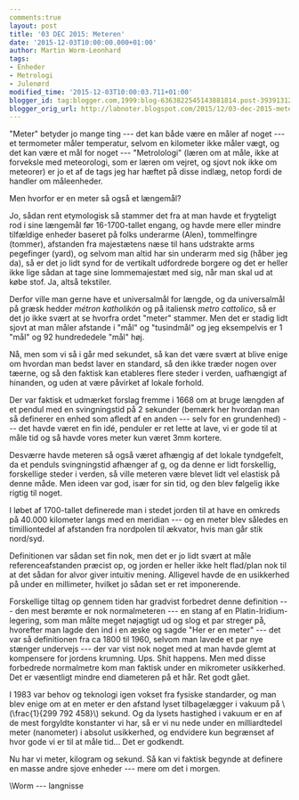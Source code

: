 ```yaml
---
comments:true
layout: post
title: '03 DEC 2015: Meteren'
date: '2015-12-03T10:00:00.000+01:00'
author: Martin Worm-Leonhard
tags:
- Enheder
- Metrologi
- Julenørd
modified_time: '2015-12-03T10:00:03.711+01:00'
blogger_id: tag:blogger.com,1999:blog-6363822545143881814.post-3939131286110153060
blogger_orig_url: http://labnoter.blogspot.com/2015/12/03-dec-2015-meteren.html
---
```


"Meter" betyder jo mange ting --- det kan både være en måler af noget --- et
termometer måler temperatur, selvom en kilometer ikke måler vægt, og det
kan være et mål for noget --- "Metrolologi" (læren om at måle, ikke at
forveksle med meteorologi, som er læren om vejret, og sjovt nok ikke om
meteorer) er jo et af de tags jeg har hæftet på disse indlæg, netop
fordi de handler om måleenheder.

Men hvorfor er en meter så også et længemål?

Jo, sådan rent etymologisk så stammer det fra at man havde et
frygteligt rod i sine længemål før 16-1700-tallet engang, og havde mere
eller mindre tilfældige enheder baseret på folks underarme (Alen),
tommelfingre (tommer), afstanden fra majestætens næse til hans udstrakte
arms pegefinger (yard), og selvom man altid har sin underarm med sig
(håber jeg da), så er det jo lidt synd for de vertikalt udfordrede
borgere og det er heller ikke lige sådan at tage sine lommemajestæt med
sig, når man skal ud at købe stof. Ja, altså tekstiler.

Derfor ville man gerne have et universalmål for længde, og da
universalmål på græsk hedder *métron katholikón* og på italiensk *metro
cattolico*, så er det jo ikke svært at se hvorfra ordet "meter" stammer.
Men det er stadig lidt sjovt at man måler afstande i "mål" og
"tusindmål" og jeg eksempelvis er 1 "mål" og 92 hundrededele "mål" høj.

Nå, men som vi så i går med sekundet, så kan det være svært at blive
enige om hvordan man bedst laver en standard, så den ikke træder nogen
over tæerne, og så den faktisk kan etableres flere steder i verden,
uafhængigt af hinanden, og uden at være påvirket af lokale forhold.

Der var faktisk et udmærket forslag fremme i 1668 om at bruge længden af
et pendul med en svingningstid på 2 sekunder (bemærk her hvordan man så
definerer en enhed som afledt af en anden --- selv for en grundenhed) ---
det havde været en fin idé, penduler er ret lette at lave, vi er gode
til at måle tid og så havde vores meter kun været 3mm kortere. 

Desværre
havde meteren så også været afhængig af det lokale tyndgefelt, da et
penduls svingningstid afhænger af g, og da denne er lidt forskellig,
forskellige steder i verden, så ville meteren være blevet lidt vel
elastisk på denne måde. Men ideen var god, især for sin tid, og den blev
følgelig ikke rigtig til noget.

I løbet af 1700-tallet definerede man i stedet jorden til at have en
omkreds på 40.000 kilometer langs med en meridian --- og en meter blev
således en timilliontedel af afstanden fra nordpolen til ækvator, hvis
man går stik nord/syd. 

Definitionen var sådan set fin nok, men det er jo
lidt svært at måle referenceafstanden præcist op, og jorden er heller
ikke helt flad/plan nok til at det sådan for alvor giver intuitiv
mening. Alligevel havde de en usikkerhed på under en millimeter, hvilket
jo sådan set er ret imponerende.

Forskellige tiltag op gennem tiden har gradvist forbedret denne
definition --- den mest berømte er nok normalmeteren --- en stang af en
Platin-Iridium-legering, som man målte meget nøjagtigt ud og slog et par
streger på, hvorefter man lagde den ind i en æske og sagde "Her er en
meter" --- det var så definitionen fra ca 1800 til 1960, selvom man lavede
et par nye stænger undervejs --- der var vist nok noget med at man havde
glemt at kompensere for jordens krumning. Ups. Shit happens. Men med
disse forbedrede normalmetre kom man faktisk under en mikrometer
usikkerhed. Det er væsentligt mindre end diameteren på et hår. Ret godt
gået.

I 1983 var behov og teknologi igen vokset fra fysiske standarder, og
man blev enige om at en meter er den afstand lyset tilbagelægger i
vakuum på \\(\frac{1}{299 792 458}\\) sekund. Og da lysets hastighed i
vakuum er en af de mest forgyldte konstanter vi har, så er vi nu nede
under en milliardtedel meter (nanometer) i absolut usikkerhed, og
endvidere kun begrænset af hvor gode vi er til at måle tid... Det er
godkendt.

Nu har vi meter, kilogram og sekund. Så kan vi faktisk begynde at
definere en masse andre sjove enheder --- mere om det i morgen.

\\Worm --- langnisse
